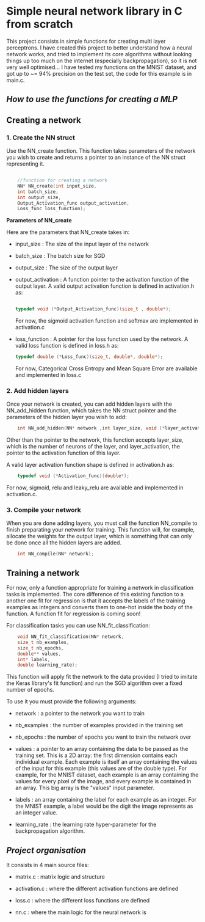 # Simple neural network library in C from scratch

This project consists in simple functions for creating multi layer perceptrons. I have created this project to better understand how a neural network works, and tried to implement its core algorithms without looking things up too much on the internet (especially backpropagation), so it is not very well optimised... I have tested my functions on the MNIST dataset, and got up to ~= 94% precision on the test set, the code for this example is in main.c.


## ***How to use the functions for creating a MLP*** 

## Creating a network

### 1. Create the NN struct

Use the NN_create function. This function takes parameters of the network you wish to create and returns a pointer to an instance of the NN struct representing it.

``` C 

    //function for creating a network
    NN* NN_create(int input_size, 
    int batch_size, 
    int output_size,
    Output_Activation_func output_activation, 
    Loss_func loss_function);

```

**Parameters of NN_create**

Here are the parameters that NN_create takes in:

* input_size : The size of the input layer of the network 

* batch_size : The batch size for SGD

* output_size : The size of the output layer

* output_activation : A function pointer to the activation function of the output layer. A valid output activation function is defined in activation.h as:

    ``` C 

    typedef void (*Output_Activation_func)(size_t , double*); 

    ```

    For now, the sigmoid activation function and softmax are implemented in activation.c

* loss_function : A pointer for the loss function used by the network. A valid loss function is defined in loss.h as:

    ``` C 
    typedef double (*Loss_func)(size_t, double*, double*);
    ```

    For now, Categorical Cross Entropy and Mean Square Error are available and implemented in loss.c


### 2. Add hidden layers

Once your network is created, you can add hidden layers with the NN_add_hidden function, which takes the NN struct pointer and the parameters of the hidden layer you wish to add:

``` C
    int NN_add_hidden(NN* network ,int layer_size, void (*layer_activation)(double*));

```

Other than the pointer to the network, this function accepts layer_size, which is the number of neurons of the layer, and layer_activation, the pointer to the activation function of this layer. 

A valid layer activation function shape is defined in activation.h as:

``` C
    typedef void (*Activation_func)(double*); 
```

For now, sigmoid, relu and leaky_relu are available and implemented in activation.c.

### 3. Compile your network

When you are done adding layers, you must call the function NN_compile to finish preparating your network for training. This function will, for example, allocate the weights for the output layer, which is something that can only be done once all the hidden layers are added. 

``` C 
    int NN_compile(NN* network);
```

## Training a network

For now, only a function appropriate for training a network in classification tasks is implemented. The core difference of this existing function to a another one fit for regression is that it accepts the labels of the training examples as integers and converts them to one-hot inside the body of the function. A function fit for regression is coming soon!

For classification tasks you can use NN_fit_classification: 

```C
    void NN_fit_classification(NN* network,
    size_t nb_examples,
    size_t nb_epochs,
    double** values,
    int* labels,
    double learning_rate);
```

This function will apply fit the network to the data provided (I tried to imitate the Keras library's fit function) and run the SGD algorithm over a fixed number of epochs. 

To use it you must provide the following arguments: 

* network : a pointer to the network you want to train

* nb_examples : the number of examples provided in the training set

* nb_epochs : the number of epochs you want to train the network over

* values : a pointer to an array containing the data to be passed as the training set. This is a 2D array: the first dimension contains each individual example. Each example is itself an array containing the values of the input for this example (this values are of the double type). For example, for the MNIST dataset, each example is an array containing the values for every pixel of the image, and every example is contained in an array. This big array is the "values" input parameter. 

* labels : an array containing the label for each example as an integer. For the MNIST example, a label would be the digit the image represents as an integer value.

* learning_rate : the learning rate hyper-parameter for the backpropagation algorithm.


## ***Project organisation***

It consists in 4 main source files: 

* matrix.c : matrix logic and structure

* activation.c : where the different activation functions are defined

* loss.c : where the different loss functions are defined

* nn.c : where the main logic for the neural network is